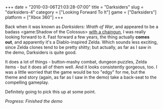 +++
date = "2010-03-06T21:03:28-07:00"
title = "Darksiders"
slug = "darksiders-4"
category = ["Looking Forward To It"]
game = ["Darksiders"]
platform = ["Xbox 360"]
+++

Back when it was known as <i>Darksiders: Wrath of War</i>, and appeared to be a badass <game:Shadow of the Colossus> <a href="http://www.gametrailers.com/video/gc-2008-darksiders/38741">with a chaingun</a>, I was really looking forward to it.  Fast forward a few years, the thing actually <b>comes out</b>, and apparently it's a Diablo-inspired Zelda.  Which sounds less exciting, since Zelda clones tend to be pretty shitty; but actually, as far as I saw in the demo, Darksiders is quite good.

It does a lot of things - button-mashy combat, dungeon puzzles, Zelda items - but it does all of them well.  And it looks consistently gorgeous, too.  I was a little worried that the game would be too "edgy" for me, but the theme and story (again, as far as I saw in the demo) take a back-seat to the compelling gameplay.

Definitely going to pick this up at some point.

<i>Progress: Finished the demo</i>